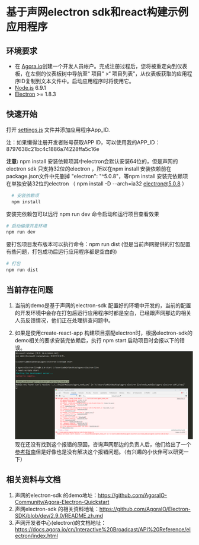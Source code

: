 # 基于声网electron sdk和react构建示例应用程序

## 环境要求
- 在 [Agora.io](https://dashboard.agora.io/signin/)创建一个开发人员帐户。完成注册过程后，您将被重定向到仪表板，在左侧的仪表板树中导航至“ 项目” >“ 项目列表”，从仪表板获取的应用程序ID复制到文本文件中。启动应用程序时将使用它。
- [Node.js](https://nodejs.org/en/download/) 6.9.1
- [Electron](https://electronjs.org) >= 1.8.3

## 快速开始
打开 [settings.js](src/utils/settings.js) 文件并添加应用程序App_ID.

注：如果懒得注册开发者账号获取APP ID，可以使用我的APP_ID：8797638c21bc4c1886a74228ffa5c16e

**注意:** npm install 安装依赖项其中electron会默认安装64位的，但是声网的electron sdk 只支持32位的electron
，所以在npm install 安装依赖前在package.json文件中先删掉 "electron": "^5.0.8"，等npm install 安装完依赖项
在单独安装32位的electron （ npm install -D --arch=ia32 electron@5.0.8 ）

```bash  
  # 安装依赖项
  npm install 
```

安装完依赖包可以远行 npm run dev 命令启动和运行项目查看效果
	
```bash
# 启动编译开发环境
npm run dev
```

要打包项目发布版本可以执行命令：npm run dist (但是当前声网提供的打包配置有些问题，打包成功后运行应用程序都是空白的)

```bash
# 打包
npm run dist
```


## 当前存在问题
1. 当前的demo是基于声网的electron-sdk 配置好的环境中开发的，当前的配置的开发环境中会存在打包后运行应用程序时都是空白，已经跟声网那边的相关人员反馈情况，他们正在处理排查问题中。

2. 如果是使用create-react-app 构建项目搭配electron时，根据electron-sdk的demo相关的要求安装完依赖后，执行 npm start 启动项目时会报以下的错误。
![ad](https://raw.githubusercontent.com/jingge007/images/master/1570522317.png)
现在还没有找到这个报错的原因，咨询声网那边的负责人后，他们给出了一个[参考指南](https://github.com/AgoraIO-Community/Agora-Electron-Quickstart/wiki/%E6%90%AD%E5%BB%BA%E6%95%99%E7%A8%8B)但是好像也是没有解决这个报错问题。（有兴趣的小伙伴可以研究一下）

## 相关资料与文档
1. 声网的electron-sdk 的demo地址：https://github.com/AgoraIO-Community/Agora-Electron-Quickstart
2. 声网electron-sdk 的相关资料地址：https://github.com/AgoraIO/Electron-SDK/blob/dev/2.9.0/README.zh.md
3. 声网开发者中心(electron)的文档地址：https://docs.agora.io/cn/Interactive%20Broadcast/API%20Reference/electron/index.html

